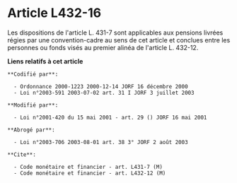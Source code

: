 # Article L432-16

Les dispositions de l'article L. 431-7 sont applicables aux pensions livrées régies par une convention-cadre au sens de cet
article et conclues entre les personnes ou fonds visés au premier alinéa de l'article L. 432-12.

**Liens relatifs à cet article**

	**Codifié par**:

	  - Ordonnance 2000-1223 2000-12-14 JORF 16 décembre 2000
	  - Loi n°2003-591 2003-07-02 art. 31 I JORF 3 juillet 2003

	**Modifié par**:

	  - Loi n°2001-420 du 15 mai 2001 - art. 29 () JORF 16 mai 2001

	**Abrogé par**:

	  - Loi n°2003-706 2003-08-01 art. 38 3° JORF 2 août 2003

	**Cite**:

	  - Code monétaire et financier - art. L431-7 (M)
	  - Code monétaire et financier - art. L432-12 (M)
